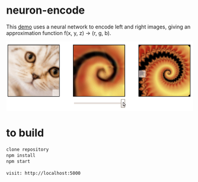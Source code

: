 # neuron-encode

This [demo](https://sinclairzx81.github.io/neuron-encode/) uses a neural network to encode left and right images, giving an approximation function  f(x, y, z) -> (r, g, b).

![example](/dist/images/example.gif)

# to build

```
clone repository
npm install
npm start

visit: http://localhost:5000
```
